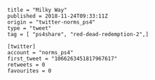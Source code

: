 ```
title = "Milky Way"
published = 2018-11-24T09:33:11Z
origin = "twitter-norms_ps4"
type = "tweet"
tag = [ "ps4share", "red-dead-redemption-2",]

[twitter]
account = "norms_ps4"
first_tweet = "1066263451817967617"
retweets = 0
favourites = 0
```

<p class='image'><img src='https://mnf.m17s.net/2018/11/24/Dswg9P9WkAA2V8P.jpg' alt=''></p>

